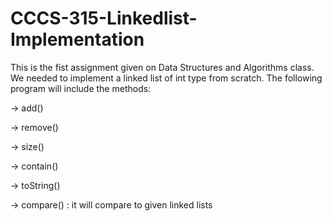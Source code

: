 # CCCS-315-Linkedlist-Implementation

This is the fist assignment given on Data Structures and Algorithms class. We needed to implement a linked list of int type from scratch.
The following program will include the methods:

-> add() 

-> remove()

-> size() 

-> contain() 

-> toString() 

-> compare()  : it will compare to given linked lists
